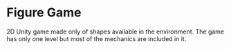 # Figure Game

2D Unity game made only of shapes available in the environment. The game has only one level 
but most of the mechanics are included in it.
